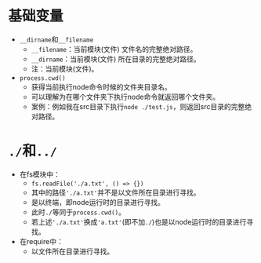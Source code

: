 # 基础变量
* `__dirname`和`__filename`
    - `__filename`：当前模块(文件) 文件名的完整绝对路径。
    - `__dirname`：当前模块(文件) 所在目录的完整绝对路径。
    - 注：当前模块(文件)。
* `process.cwd()`
    - 获得当前执行node命令时候的文件夹目录名。
    - 可以理解为在哪个文件夹下执行node命令就返回哪个文件夹。
    - 案例：例如我在src目录下执行`node ./test.js`，则返回src目录的完整绝对路径。

# `./`和`../`
* 在fs模块中：
  - `fs.readFile('./a.txt', () => {})`
  - 其中的路径`'./a.txt'`并不是以文件所在目录进行寻找。
  - 是以终端，即node运行时的目录进行寻找。
  - 此时`./`等同于`process.cwd()`。
  - 若上述`'./a.txt'`换成`'a.txt'`(即不加`./`)也是以node运行时的目录进行寻找。
* 在require中：
  - 以文件所在目录进行寻找。
